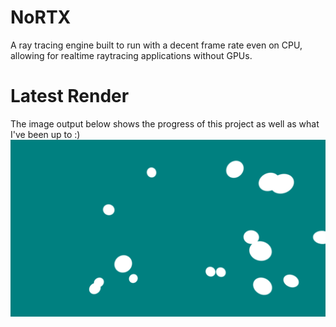 # NoRTX
A ray tracing engine built to run with a decent frame rate even on CPU, allowing for realtime raytracing applications without GPUs.

# Latest Render
The image output below shows the progress of this project as well as what I've been up to :)
![Latest Render](./render.png)
